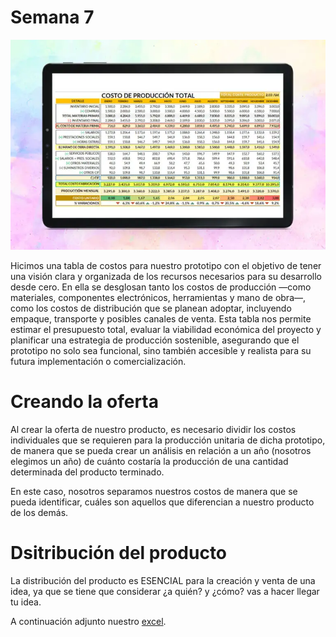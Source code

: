 # Semana 7

![TablaCostos](../recursos/imgs/costos_img.webp)

Hicimos una tabla de costos para nuestro prototipo con el objetivo de tener una visión clara y organizada de los recursos necesarios para su desarrollo desde cero. En ella se desglosan tanto los costos de producción —como materiales, componentes electrónicos, herramientas y mano de obra—, como los costos de distribución que se planean adoptar, incluyendo empaque, transporte y posibles canales de venta. Esta tabla nos permite estimar el presupuesto total, evaluar la viabilidad económica del proyecto y planificar una estrategia de producción sostenible, asegurando que el prototipo no solo sea funcional, sino también accesible y realista para su futura implementación o comercialización.

# Creando la oferta

Al crear la oferta de nuestro producto, es necesario dividir los costos individuales que se requieren para la producción unitaria de dicha prototipo, de manera que se pueda crear un análisis en relación a un año (nosotros elegimos un año) de cuánto costaría la producción de una cantidad determinada del producto terminado.

En este caso, nosotros separamos nuestros costos de manera que se pueda identificar, cuáles son aquellos que diferencian a nuestro producto de los demás.

# Dsitribución del producto

La distribución del producto es ESENCIAL para la creación y venta de una idea, ya que se tiene que considerar ¿a quién? y ¿cómo? vas a hacer llegar tu idea.


A continuación adjunto nuestro [excel](https://iberopuebla.sharepoint.com/:x:/s/Section_13354E-O25/EQ0PryjV_qdLpqjuHYGGcPsBakV0j4IiY0hsXlkxGk67yw?e=R0LIy3).


